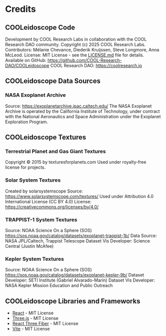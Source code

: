 # Credits

## COOLeidoscope Code
Development by COOL Research Labs in collaboration with the COOL Research DAO community.
Copyright (c) 2025 COOL Research Labs.
Contributors: Mélanie Chevance, Diederik Kruijssen, Steve Longmore, Anna McLeod.
License: MIT License - see the [LICENSE.md](./LICENSE.md) file for details.
Available on GitHub: https://github.com/COOL-Research-DAO/COOLeidoscope
COOL Research DAO: https://coolresearch.io

## COOLeidoscope Data Sources

### NASA Exoplanet Archive
Source: https://exoplanetarchive.ipac.caltech.edu/
The NASA Exoplanet Archive is operated by the California Institute of Technology, under contract with the National Aeronautics and Space Administration under the Exoplanet Exploration Program.

## COOLeidoscope Textures

### Terrestrial Planet and Gas Giant Textures
Copyright © 2015 by texturesforplanets.com
Used under royalty-free license for projects.

### Solar System Textures
Created by solarsystemscope
Source: https://www.solarsystemscope.com/textures/
Used under Attribution 4.0 International License (CC BY 4.0)
License: https://creativecommons.org/licenses/by/4.0/

### TRAPPIST-1 System Textures
Source: NOAA Science On a Sphere (SOS)
https://sos.noaa.gov/catalog/datasets/exoplanet-trappist-1b/
Data Source: NASA JPL/Caltech, Trappist Telescope
Dataset Vis Developer: Science Central (Justin McAfee)

### Kepler System Textures
Source: NOAA Science On a Sphere (SOS)
https://sos.noaa.gov/catalog/datasets/exoplanet-kepler-9b/
Dataset Developer: SETI Institute (Gabriel Alvarado-Marin)
Dataset Vis Developer: NASA Kepler Mission Education and Public Outreach

## COOLeidoscope Libraries and Frameworks

- [React](https://reactjs.org/) - MIT License
- [Three.js](https://threejs.org/) - MIT License
- [React Three Fiber](https://github.com/pmndrs/react-three-fiber) - MIT License
- [Vite](https://vitejs.dev/) - MIT License 